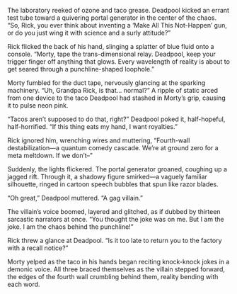 The laboratory reeked of ozone and taco grease. Deadpool kicked an errant test tube toward a quivering portal generator in the center of the chaos. “So, Rick, you ever think about inventing a ‘Make All This Not-Happen’ gun, or do you just wing it with science and a surly attitude?”

Rick flicked the back of his hand, slinging a splatter of blue fluid onto a console. “Morty, tape the trans-dimensional relay. Deadpool, keep your trigger finger off anything that glows. Every wavelength of reality is about to get seared through a punchline-shaped loophole.”

Morty fumbled for the duct tape, nervously glancing at the sparking machinery. “Uh, Grandpa Rick, is that… normal?” A ripple of static arced from one device to the taco Deadpool had stashed in Morty’s grip, causing it to pulse neon pink.

“Tacos aren’t supposed to do that, right?” Deadpool poked it, half-hopeful, half-horrified. “If this thing eats my hand, I want royalties.”

Rick ignored him, wrenching wires and muttering, “Fourth-wall destabilization—a quantum comedy cascade. We’re at ground zero for a meta meltdown. If we don’t–”

Suddenly, the lights flickered. The portal generator groaned, coughing up a jagged rift. Through it, a shadowy figure smirked—a vaguely familiar silhouette, ringed in cartoon speech bubbles that spun like razor blades.

“Oh great,” Deadpool muttered. “A gag villain.”

The villain’s voice boomed, layered and glitched, as if dubbed by thirteen sarcastic narrators at once. “You thought the joke was on me. But I am the joke. I am the chaos behind the punchline!”

Rick threw a glance at Deadpool. “Is it too late to return you to the factory with a recall notice?”

Morty yelped as the taco in his hands began reciting knock-knock jokes in a demonic voice. All three braced themselves as the villain stepped forward, the edges of the fourth wall crumbling behind them, reality bending with each word.